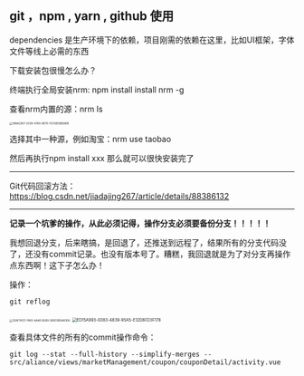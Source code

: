 ## git ，npm , yarn , github 使用

dependencies 是生产环境下的依赖，项目刚需的依赖在这里，比如UI框架，字体文件等线上必需的东西

下载安装包很慢怎么办？

终端执行全局安装nrm: npm install install nrm -g

查看nrm内置的源：nrm ls

<img src="/var/folders/65/71xg97ds6hnc7_6xq9b987rh0000gp/T/com.yinxiang.Mac/WebKitDnD.PnKed8/196AC907-3C95-4780-9E79-7CF5EE98D96B.png" alt="196AC907-3C95-4780-9E79-7CF5EE98D96B" style="zoom:33%;" />

选择其中一种源，例如淘宝：nrm use taobao

然后再执行npm install xxx 那么就可以很快安装完了

---

Git代码回滚方法：https://blog.csdn.net/jiadajing267/article/details/88386132

---

**记录一个坑爹的操作，从此必须记得，操作分支必须要备份分支！！！！！**

我想回退分支，后来瞎搞，是回退了，还推送到远程了，结果所有的分支代码没了，还没有commit记录。也没有版本号了。糟糕，我回退就是为了对分支再操作点东西啊！这下子怎么办！

操作：

`git reflog`

<img src="/var/folders/65/71xg97ds6hnc7_6xq9b987rh0000gp/T/com.yinxiang.Mac/WebKitDnD.wBWl7R/328F74CE-7460-4AA0-B269-389C9D6A8306.png" alt="328F74CE-7460-4AA0-B269-389C9D6A8306" style="zoom:33%;" />

<img src="/var/folders/65/71xg97ds6hnc7_6xq9b987rh0000gp/T/com.yinxiang.Mac/WebKitDnD.QG4QfN/ED15A993-0083-4839-95A5-E12D8FD3F178.png" alt="ED15A993-0083-4839-95A5-E12D8FD3F178" style="zoom:50%;" />



查看具体文件的所有的commit操作命令：

```
git log --stat --full-history --simplify-merges -- src/aliance/views/marketManagement/coupon/couponDetail/activity.vue
```

